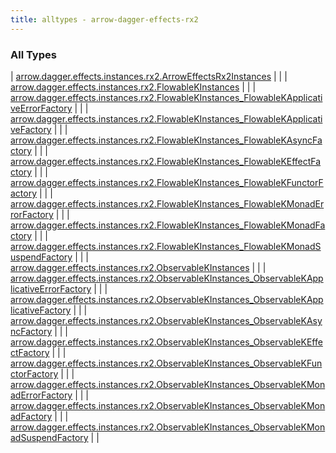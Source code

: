 ```yaml
---
title: alltypes - arrow-dagger-effects-rx2
---
```


### All Types

| [arrow.dagger.effects.instances.rx2.ArrowEffectsRx2Instances](../arrow.dagger.effects.instances.rx2/-arrow-effects-rx2-instances/index.html) |  |
| [arrow.dagger.effects.instances.rx2.FlowableKInstances](../arrow.dagger.effects.instances.rx2/-flowable-k-instances/index.html) |  |
| [arrow.dagger.effects.instances.rx2.FlowableKInstances_FlowableKApplicativeErrorFactory](../arrow.dagger.effects.instances.rx2/-flowable-k-instances_-flowable-k-applicative-error-factory/index.html) |  |
| [arrow.dagger.effects.instances.rx2.FlowableKInstances_FlowableKApplicativeFactory](../arrow.dagger.effects.instances.rx2/-flowable-k-instances_-flowable-k-applicative-factory/index.html) |  |
| [arrow.dagger.effects.instances.rx2.FlowableKInstances_FlowableKAsyncFactory](../arrow.dagger.effects.instances.rx2/-flowable-k-instances_-flowable-k-async-factory/index.html) |  |
| [arrow.dagger.effects.instances.rx2.FlowableKInstances_FlowableKEffectFactory](../arrow.dagger.effects.instances.rx2/-flowable-k-instances_-flowable-k-effect-factory/index.html) |  |
| [arrow.dagger.effects.instances.rx2.FlowableKInstances_FlowableKFunctorFactory](../arrow.dagger.effects.instances.rx2/-flowable-k-instances_-flowable-k-functor-factory/index.html) |  |
| [arrow.dagger.effects.instances.rx2.FlowableKInstances_FlowableKMonadErrorFactory](../arrow.dagger.effects.instances.rx2/-flowable-k-instances_-flowable-k-monad-error-factory/index.html) |  |
| [arrow.dagger.effects.instances.rx2.FlowableKInstances_FlowableKMonadFactory](../arrow.dagger.effects.instances.rx2/-flowable-k-instances_-flowable-k-monad-factory/index.html) |  |
| [arrow.dagger.effects.instances.rx2.FlowableKInstances_FlowableKMonadSuspendFactory](../arrow.dagger.effects.instances.rx2/-flowable-k-instances_-flowable-k-monad-suspend-factory/index.html) |  |
| [arrow.dagger.effects.instances.rx2.ObservableKInstances](../arrow.dagger.effects.instances.rx2/-observable-k-instances/index.html) |  |
| [arrow.dagger.effects.instances.rx2.ObservableKInstances_ObservableKApplicativeErrorFactory](../arrow.dagger.effects.instances.rx2/-observable-k-instances_-observable-k-applicative-error-factory/index.html) |  |
| [arrow.dagger.effects.instances.rx2.ObservableKInstances_ObservableKApplicativeFactory](../arrow.dagger.effects.instances.rx2/-observable-k-instances_-observable-k-applicative-factory/index.html) |  |
| [arrow.dagger.effects.instances.rx2.ObservableKInstances_ObservableKAsyncFactory](../arrow.dagger.effects.instances.rx2/-observable-k-instances_-observable-k-async-factory/index.html) |  |
| [arrow.dagger.effects.instances.rx2.ObservableKInstances_ObservableKEffectFactory](../arrow.dagger.effects.instances.rx2/-observable-k-instances_-observable-k-effect-factory/index.html) |  |
| [arrow.dagger.effects.instances.rx2.ObservableKInstances_ObservableKFunctorFactory](../arrow.dagger.effects.instances.rx2/-observable-k-instances_-observable-k-functor-factory/index.html) |  |
| [arrow.dagger.effects.instances.rx2.ObservableKInstances_ObservableKMonadErrorFactory](../arrow.dagger.effects.instances.rx2/-observable-k-instances_-observable-k-monad-error-factory/index.html) |  |
| [arrow.dagger.effects.instances.rx2.ObservableKInstances_ObservableKMonadFactory](../arrow.dagger.effects.instances.rx2/-observable-k-instances_-observable-k-monad-factory/index.html) |  |
| [arrow.dagger.effects.instances.rx2.ObservableKInstances_ObservableKMonadSuspendFactory](../arrow.dagger.effects.instances.rx2/-observable-k-instances_-observable-k-monad-suspend-factory/index.html) |  |


